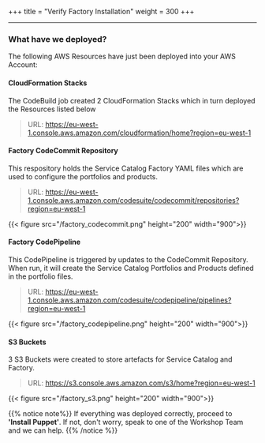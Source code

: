 +++
title = "Verify Factory Installation"
weight = 300
+++

---

### What have we deployed?
The following AWS Resources have just been deployed into your AWS Account:

#### CloudFormation Stacks
The CodeBuild job created 2 CloudFormation Stacks which in turn deployed the Resources listed below

> URL: https://eu-west-1.console.aws.amazon.com/cloudformation/home?region=eu-west-1

#### Factory CodeCommit Repository
This respository holds the Service Catalog Factory YAML files which are used to configure the portfolios and products.

> URL: https://eu-west-1.console.aws.amazon.com/codesuite/codecommit/repositories?region=eu-west-1

{{< figure src="/factory_codecommit.png" height="200" width="900">}}

#### Factory CodePipeline
This CodePipeline is triggered by updates to the CodeCommit Repository. When run, it will create the Service Catalog Portfolios and Products defined in the portfolio files. 

> URL: https://eu-west-1.console.aws.amazon.com/codesuite/codepipeline/pipelines?region=eu-west-1

{{< figure src="/factory_codepipeline.png" height="200" width="900">}}

#### S3 Buckets
3 S3 Buckets were created to store artefacts for Service Catalog and Factory.

> URL: https://s3.console.aws.amazon.com/s3/home?region=eu-west-1

{{< figure src="/factory_s3.png" height="200" width="900">}}

{{% notice note%}}
If everything was deployed correctly, proceed to **'Install Puppet'**. If not, don't worry, speak to one of the Workshop Team and we can help.
{{% /notice %}}